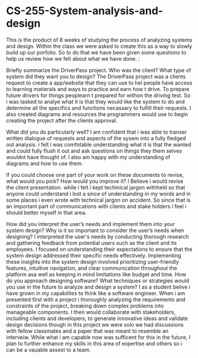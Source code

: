 # CS-255-System-analysis-and-design
This is the product of 8 weeks of studying the process of analyzing systems and design. 
Within the class we were asked to create this as a way to slowly build up our porfolio. So to do that we have been given 
some questions to help us review how we felt about what we have done. :

Briefly summarize the DriverPass project. Who was the client? What type of system did they want you to design?
The DriverPass project was a clients request to create a app/website that they can use to hel people have access to learning matierals
and ways to practice and earn how t drive. To prepare future drivers for things peoplearn t prepared for withon the driving test.
So i was tasked to analye what it is that they would like the system to do and determine all the specifics and functions necassary to fulfill
their requests. I also created diagrams and resources the programmers would use to begin creating the project after the clients approval.

What did you do particularly well?
I am confident that i was able to transer written dialogue of requests and aspects of the sysem into a fully fledged out analysis. i felt i was comfotable understanding what it is that
the wanted and could fully flush it out and ask questions on things they them selves wouldnt have thought of. I also am happy with my understanding of diagrams and how to use them.

If you could choose one part of your work on these documents to revise, what would you pick? How would you improve it?
I Believe i would revise the client presentation. while i felt i kept techinical jargon withheld so that anyone could understand i lost a since of understanding
in my words and in some places i even wrote with technical jargon on accident. So since that is an important part of communications with clients and stake holders
i feel i should better myself in that area.

How did you interpret the user’s needs and implement them into your system design? Why is it so important to consider the user’s needs when designing?
I interpreted the user's needs by conducting thorough research and gathering feedback from potential users such as the client and its employees. I focused on understanding
their expectations to ensure that the system design addressed their specific needs effectively. Implementing these insights into the system design involved prioritizing 
user-friendly features, intuitive navigation, and clear communication throughout the platform asa well as keeping in mind limitations like budget and time.
How do you approach designing software? What techniques or strategies would you use in the future to analyze and design a system?
I as a student belive i have grown in my capabilites to think like a software engineer. When i am presented first with a project i thoroughly analyzing
the requirements and constraints of the project, breaking down complex problems into manageable components. I then would collaborate with stakeholders, including
clients and developers, to generate innovative ideas and validate design decisions though in this project we were solo we had discussions with fellow classmates and a paper that
was meant to resemble an interveiw. While what i am capable now was sufficent for this in the future, I plan to further enhance my skills in this area of expertise and others so i can be a vauable assest to a team.
